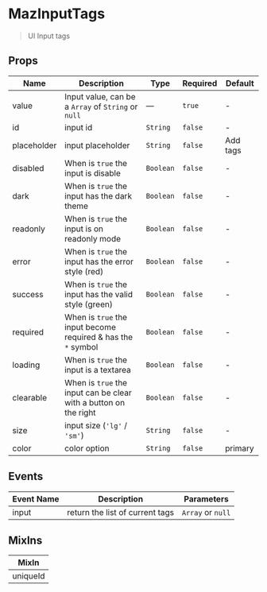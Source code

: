 # MazInputTags

> UI Input tags

## Props

<!-- @vuese:MazInputTags:props:start -->

| Name        | Description                                                      | Type      | Required | Default  |
| ----------- | ---------------------------------------------------------------- | --------- | -------- | -------- |
| value       | Input value, can be a `Array` of `String` or `null`              | —         | `true`   | -        |
| id          | input id                                                         | `String`  | `false`  | -        |
| placeholder | input placeholder                                                | `String`  | `false`  | Add tags |
| disabled    | When is `true` the input is disable                              | `Boolean` | `false`  | -        |
| dark        | When is `true` the input has the dark theme                      | `Boolean` | `false`  | -        |
| readonly    | When is `true` the input is on readonly mode                     | `Boolean` | `false`  | -        |
| error       | When is `true` the input has the error style (red)               | `Boolean` | `false`  | -        |
| success     | When is `true` the input has the valid style (green)             | `Boolean` | `false`  | -        |
| required    | When is `true` the input become required & has the `*` symbol    | `Boolean` | `false`  | -        |
| loading     | When is `true` the input is a textarea                           | `Boolean` | `false`  | -        |
| clearable   | When is `true` the input can be clear with a button on the right | `Boolean` | `false`  | -        |
| size        | input size (`'lg'` / `'sm'`)                                     | `String`  | `false`  | -        |
| color       | color option                                                     | `String`  | `false`  | primary  |

<!-- @vuese:MazInputTags:props:end -->

## Events

<!-- @vuese:MazInputTags:events:start -->

| Event Name | Description                     | Parameters        |
| ---------- | ------------------------------- | ----------------- |
| input      | return the list of current tags | `Array` or `null` |

<!-- @vuese:MazInputTags:events:end -->

## MixIns

<!-- @vuese:MazInputTags:mixIns:start -->

| MixIn    |
| -------- |
| uniqueId |

<!-- @vuese:MazInputTags:mixIns:end -->
